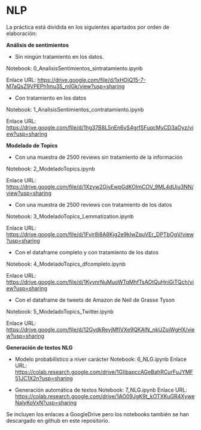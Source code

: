 # NLP

La práctica está dividida en los siguientes apartados por orden de elaboración:

**Análisis de sentimientos** 


- Sin ningún tratamiento en los datos.

Notebook: 0_AnalisisSentimientos_sintratamiento.ipynb

Enlace URL: https://drive.google.com/file/d/1xHOjQ15-7-M7aQsZ9VPEPh1mu35_mIGk/view?usp=sharing

- Con tratamiento en los datos

Notebook: 1_AnalisisSentimientos_contratamiento.ipynb

Enlace URL: https://drive.google.com/file/d/1hg37B8L5nEn6vS4grfSFuqcMyCD3aOyz/view?usp=sharing

**Modelado de Topics**


- Con una muestra de 2500 reviews sin tratamiento de la información

Notebook: 2_ModeladoTopics.ipynb

Enlace URL: https://drive.google.com/file/d/1Xzyw2GjyEwpGdKOImCOV_9ML4dUiu3NN/view?usp=sharing

- Con una muestra de 2500 reviews con tratamiento de los datos

Notebook: 3_ModeladoTopics_Lemmatization.ipynb

Enlace URL: https://drive.google.com/file/d/1Fvir8i8A8Kjg2e9kIwZquVEr_DPTbOgV/view?usp=sharing

- Con el dataframe completo y con tratamiento de los datos

Notebook: 4_ModeladoTopics_dfcompleto.ipynb

Enlace URL: https://drive.google.com/file/d/1KyvnrNuMuoWTqMhfTsAOtQuHniGiTQch/view?usp=sharing

- Con el dataframe de tweets de Amazon de Neil de Grasse Tyson

Notebook: 5_ModeladoTopics_Twitter.ipynb

Enlace URL: https://drive.google.com/file/d/12GydkReyjMflVXe9QKAlN_nkUZoiWgHX/view?usp=sharing

**Generación de textos NLG**


- Modelo probabilístico a niver carácter
Notebook: 6_NLG.ipynb
Enlace  URL: https://colab.research.google.com/drive/1GIibapccAGeBahRCurFuJYMF51JC1X2n?usp=sharing

- Generación automática de textos
Notebook: 7_NLG.ipynb
Enlace  URL: https://colab.research.google.com/drive/1AO09JgK9t_kOTXKuGR4XyweNaIvKoVxN?usp=sharing

Se incluyen los enlaces a GoogleDrive pero los notebooks también se han descargado en github en este repositorio.
